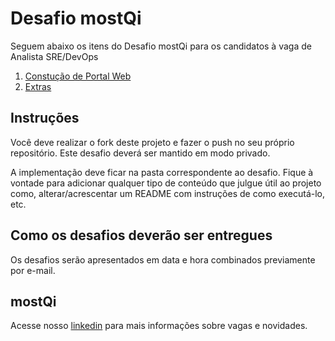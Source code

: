 # Desafio mostQi

Seguem abaixo os itens do Desafio mostQi para os candidatos à vaga de Analista SRE/DevOps

1. [Constução de Portal Web](./portal-web/README.md)
2. [Extras](extras/README.md)

## Instruções

Você deve realizar o fork deste projeto e fazer o push no seu próprio repositório. Este desafio deverá ser mantido em modo privado.

A implementação deve ficar na pasta correspondente ao desafio. Fique à vontade para adicionar qualquer tipo de conteúdo que julgue útil ao projeto como, alterar/acrescentar um README com instruções de como executá-lo, etc.

## Como os desafios deverão ser entregues

Os desafios serão apresentados em data e hora combinados previamente por e-mail.

## mostQi

Acesse nosso [linkedin](https://www.linkedin.com/company/mobile-solution-technology/posts/?feedView=all) para mais informações sobre vagas e novidades.
